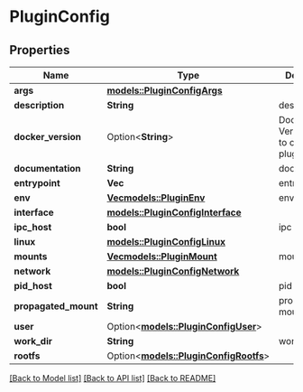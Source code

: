 # PluginConfig

## Properties

Name | Type | Description | Notes
------------ | ------------- | ------------- | -------------
**args** | [**models::PluginConfigArgs**](PluginConfigArgs.md) |  | 
**description** | **String** | description | 
**docker_version** | Option<**String**> | Docker Version used to create the plugin | [optional]
**documentation** | **String** | documentation | 
**entrypoint** | **Vec<String>** | entrypoint | 
**env** | [**Vec<models::PluginEnv>**](PluginEnv.md) | env | 
**interface** | [**models::PluginConfigInterface**](PluginConfigInterface.md) |  | 
**ipc_host** | **bool** | ipc host | 
**linux** | [**models::PluginConfigLinux**](PluginConfigLinux.md) |  | 
**mounts** | [**Vec<models::PluginMount>**](PluginMount.md) | mounts | 
**network** | [**models::PluginConfigNetwork**](PluginConfigNetwork.md) |  | 
**pid_host** | **bool** | pid host | 
**propagated_mount** | **String** | propagated mount | 
**user** | Option<[**models::PluginConfigUser**](PluginConfigUser.md)> |  | [optional]
**work_dir** | **String** | work dir | 
**rootfs** | Option<[**models::PluginConfigRootfs**](PluginConfigRootfs.md)> |  | [optional]

[[Back to Model list]](../README.md#documentation-for-models) [[Back to API list]](../README.md#documentation-for-api-endpoints) [[Back to README]](../README.md)


